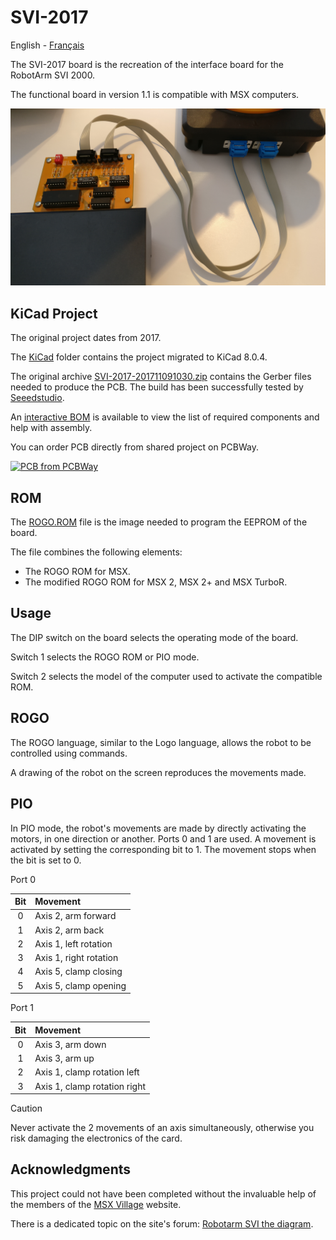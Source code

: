 # SVI-2017

English - [Français](LISEZMOI.md)

The SVI-2017 board is the recreation of the interface board for the RobotArm SVI 2000.

The functional board in version 1.1 is compatible with MSX computers.

![SVI-2017](docs/img/SVI-2017-20171211-105227.jpg)

## KiCad Project

The original project dates from 2017.

The [KiCad](KiCad/) folder contains the project migrated to KiCad 8.0.4.

The original archive [SVI-2017-201711091030.zip](https://github.com/patricklaf/SVI-2017/raw/main/KiCad/Gerber/SVI-2017-201711091030.zip) contains the Gerber files needed to produce the PCB. The build has been successfully tested by [Seeedstudio](https://www.seeedstudio.com/fusion_pcb.html).

An [interactive BOM](https://patricklaf.github.io/SVI-2017/bom.html) is available to view the list of required components and help with assembly.

You can order PCB directly from shared project on PCBWay.

<a href="https://www.pcbway.com/project/shareproject/SVI_2017_board_b98df38c.html"><img src="https://www.pcbway.com/project/img/images/frompcbway-1220.png" alt="PCB from PCBWay" /></a>

## ROM

The [ROGO.ROM](https://github.com/patricklaf/SVI-2017/raw/main/ROM/ROGO.ROM) file is the image needed to program the EEPROM of the board.

The file combines the following elements:

- The ROGO ROM for MSX.
- The modified ROGO ROM for MSX 2, MSX 2+ and MSX TurboR.

## Usage

The DIP switch on the board selects the operating mode of the board.

Switch 1 selects the ROGO ROM or PIO mode.

Switch 2 selects the model of the computer used to activate the compatible ROM.

## ROGO

The ROGO language, similar to the Logo language, allows the robot to be controlled using commands.

A drawing of the robot on the screen reproduces the movements made.

## PIO

In PIO mode, the robot's movements are made by directly activating the motors, in one direction or another. Ports 0 and 1 are used. A movement is activated by setting the corresponding bit to 1. The movement stops when the bit is set to 0.

Port 0

| Bit | Movement               |
|:---:|:-----------------------|
| 0   | Axis 2, arm forward    |
| 1   | Axis 2, arm back       |
| 2   | Axis 1, left rotation  |
| 3   | Axis 1, right rotation |
| 4   | Axis 5, clamp closing  |
| 5   | Axis 5, clamp opening  |

Port 1

| Bit | Movement                     |
|:---:|:-----------------------------|
| 0   | Axis 3, arm down             |
| 1   | Axis 3, arm up               |
| 2   | Axis 1, clamp rotation left  |
| 3   | Axis 1, clamp rotation right |

> [!CAUTION]
> Never activate the 2 movements of an axis simultaneously, otherwise you risk damaging the electronics of the card.

## Acknowledgments

This project could not have been completed without the invaluable help of the members of the [MSX Village](https://msxvillage.fr) website.

There is a dedicated topic on the site's forum: [Robotarm SVI the diagram](https://msxvillage.fr/forum/topic-326-1+robotarm-svi-le-schema.php).